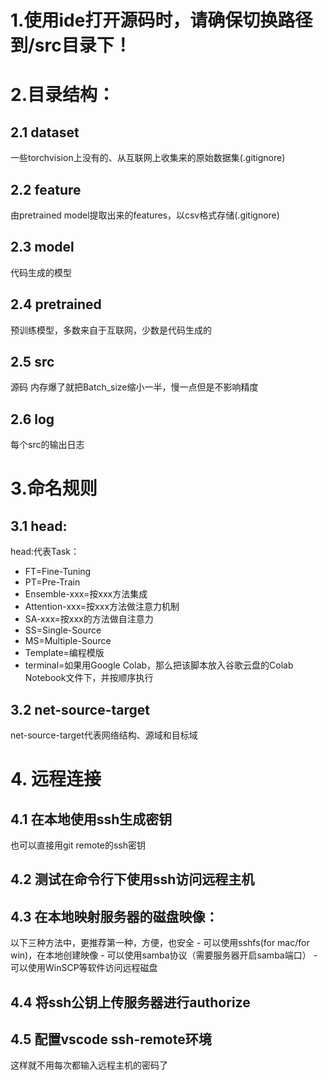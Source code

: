 # 1.使用ide打开源码时，请确保切换路径到/src目录下！
# 2.目录结构：
## 2.1 dataset
一些torchvision上没有的、从互联网上收集来的原始数据集(.gitignore)
## 2.2 feature
由pretrained model提取出来的features，以csv格式存储(.gitignore)
## 2.3 model
代码生成的模型
## 2.4 pretrained
预训练模型，多数来自于互联网，少数是代码生成的
## 2.5 src
源码
内存爆了就把Batch_size缩小一半，慢一点但是不影响精度
## 2.6 log
每个src的输出日志
# 3.命名规则
## 3.1 head:
head:代表Task：
- FT=Fine-Tuning
- PT=Pre-Train
- Ensemble-xxx=按xxx方法集成
- Attention-xxx=按xxx方法做注意力机制
- SA-xxx=按xxx的方法做自注意力
- SS=Single-Source
- MS=Multiple-Source
- Template=编程模版
- terminal=如果用Google Colab，那么把该脚本放入谷歌云盘的Colab Notebook文件下，并按顺序执行
## 3.2 net-source-target
net-source-target代表网络结构、源域和目标域
# 4. 远程连接
## 4.1 在本地使用ssh生成密钥
也可以直接用git remote的ssh密钥
## 4.2 测试在命令行下使用ssh访问远程主机
## 4.3 在本地映射服务器的磁盘映像：
以下三种方法中，更推荐第一种，方便，也安全
    - 可以使用sshfs(for mac/for win)，在本地创建映像
    - 可以使用samba协议（需要服务器开启samba端口）
    - 可以使用WinSCP等软件访问远程磁盘
## 4.4 将ssh公钥上传服务器进行authorize
## 4.5 配置vscode ssh-remote环境
这样就不用每次都输入远程主机的密码了